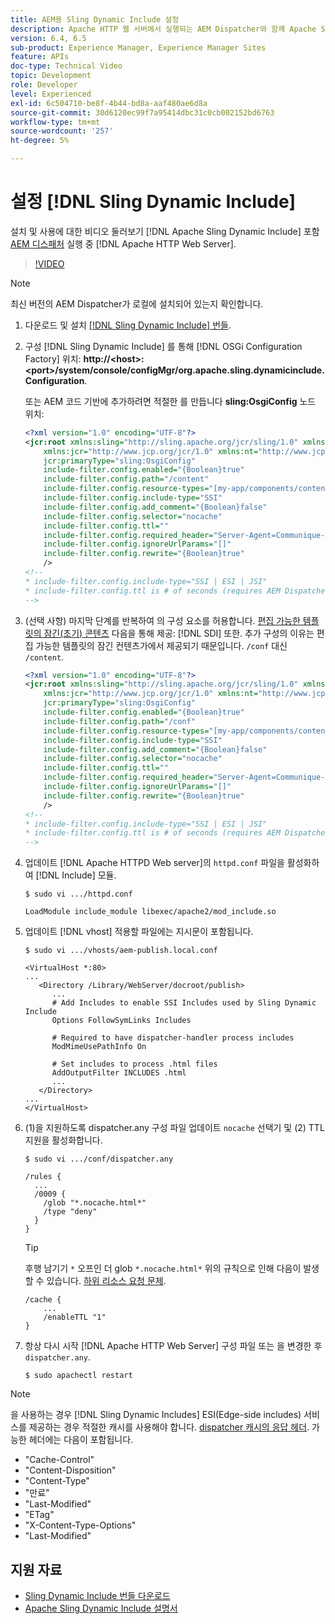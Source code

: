 ```yaml
---
title: AEM용 Sling Dynamic Include 설정
description: Apache HTTP 웹 서버에서 실행되는 AEM Dispatcher와 함께 Apache Sling Dynamic Include를 설치하고 사용하는 비디오 설명입니다.
version: 6.4, 6.5
sub-product: Experience Manager, Experience Manager Sites
feature: APIs
doc-type: Technical Video
topic: Development
role: Developer
level: Experienced
exl-id: 6c504710-be8f-4b44-bd8a-aaf480ae6d8a
source-git-commit: 30d6120ec99f7a95414dbc31c0cb002152bd6763
workflow-type: tm+mt
source-wordcount: '257'
ht-degree: 5%

---
```


# 설정 [!DNL Sling Dynamic Include]

설치 및 사용에 대한 비디오 둘러보기 [!DNL Apache Sling Dynamic Include] 포함 [AEM 디스패처](https://experienceleague.adobe.com/docs/experience-manager-dispatcher/using/dispatcher.html) 실행 중 [!DNL Apache HTTP Web Server].

>[!VIDEO](https://video.tv.adobe.com/v/17040?quality=12&learn=on)

>[!NOTE]
>
> 최신 버전의 AEM Dispatcher가 로컬에 설치되어 있는지 확인합니다.

1. 다운로드 및 설치 [[!DNL Sling Dynamic Include] 번들](https://sling.apache.org/downloads.cgi).
1. 구성 [!DNL Sling Dynamic Include] 를 통해 [!DNL OSGi Configuration Factory] 위치: **http://&lt;host>:&lt;port>/system/console/configMgr/org.apache.sling.dynamicinclude.Configuration**.

   또는 AEM 코드 기반에 추가하려면 적절한 를 만듭니다 **sling:OsgiConfig** 노드 위치:

   ```xml
   <?xml version="1.0" encoding="UTF-8"?>
   <jcr:root xmlns:sling="http://sling.apache.org/jcr/sling/1.0" xmlns:cq="http://www.day.com/jcr/cq/1.0"
       xmlns:jcr="http://www.jcp.org/jcr/1.0" xmlns:nt="http://www.jcp.org/jcr/nt/1.0"
       jcr:primaryType="sling:OsgiConfig"
       include-filter.config.enabled="{Boolean}true"
       include-filter.config.path="/content"
       include-filter.config.resource-types="[my-app/components/content/highly-dynamic]"
       include-filter.config.include-type="SSI" 
       include-filter.config.add_comment="{Boolean}false"
       include-filter.config.selector="nocache"
       include-filter.config.ttl=""
       include-filter.config.required_header="Server-Agent=Communique-Dispatcher"
       include-filter.config.ignoreUrlParams="[]"
       include-filter.config.rewrite="{Boolean}true"
       />
   <!--
   * include-filter.config.include-type="SSI | ESI | JSI"
   * include-filter.config.ttl is # of seconds (requires AEM Dispatcher 4.1.11+)
   -->
   ```

1. (선택 사항) 마지막 단계를 반복하여 의 구성 요소를 허용합니다. [편집 가능한 템플릿의 잠긴(초기) 콘텐츠](https://helpx.adobe.com/kr/experience-manager/6-5/sites/developing/using/page-templates-editable.html) 다음을 통해 제공: [!DNL SDI] 또한. 추가 구성의 이유는 편집 가능한 템플릿의 잠긴 컨텐츠가에서 제공되기 때문입니다. `/conf` 대신 `/content`.

   ```xml
   <?xml version="1.0" encoding="UTF-8"?>
   <jcr:root xmlns:sling="http://sling.apache.org/jcr/sling/1.0" xmlns:cq="http://www.day.com/jcr/cq/1.0"
       xmlns:jcr="http://www.jcp.org/jcr/1.0" xmlns:nt="http://www.jcp.org/jcr/nt/1.0"
       jcr:primaryType="sling:OsgiConfig"
       include-filter.config.enabled="{Boolean}true"
       include-filter.config.path="/conf"
       include-filter.config.resource-types="[my-app/components/content/highly-dynamic]"
       include-filter.config.include-type="SSI" 
       include-filter.config.add_comment="{Boolean}false"
       include-filter.config.selector="nocache"
       include-filter.config.ttl=""
       include-filter.config.required_header="Server-Agent=Communique-Dispatcher"
       include-filter.config.ignoreUrlParams="[]"
       include-filter.config.rewrite="{Boolean}true"
       />
   <!--
   * include-filter.config.include-type="SSI | ESI | JSI"
   * include-filter.config.ttl is # of seconds (requires AEM Dispatcher 4.1.11+)
   -->
   ```

1. 업데이트 [!DNL Apache HTTPD Web server]의 `httpd.conf` 파일을 활성화하여 [!DNL Include] 모듈.

   ```shell
   $ sudo vi .../httpd.conf
   ```

   ```shell
   LoadModule include_module libexec/apache2/mod_include.so
   ```

1. 업데이트 [!DNL vhost] 적용할 파일에는 지시문이 포함됩니다.

   ```shell
   $ sudo vi .../vhosts/aem-publish.local.conf
   ```

   ```shell
   <VirtualHost *:80>
   ...
      <Directory /Library/WebServer/docroot/publish>
         ...
         # Add Includes to enable SSI Includes used by Sling Dynamic Include
         Options FollowSymLinks Includes
   
         # Required to have dispatcher-handler process includes
         ModMimeUsePathInfo On
   
         # Set includes to process .html files
         AddOutputFilter INCLUDES .html
         ...
      </Directory>
   ...
   </VirtualHost>
   ```

1. (1)을 지원하도록 dispatcher.any 구성 파일 업데이트 `nocache` 선택기 및 (2) TTL 지원을 활성화합니다.

   ```shell
   $ sudo vi .../conf/dispatcher.any
   ```

   ```shell
   /rules {
     ...
     /0009 {
       /glob "*.nocache.html*"
       /type "deny"
     } 
   }
   ```

   >[!TIP]
   >
   > 후행 남기기 `*` 오프인 더 glob `*.nocache.html*` 위의 규칙으로 인해 다음이 발생할 수 있습니다. [하위 리소스 요청 문제](https://github.com/AdobeDocs/experience-manager-learn.en/issues/16).

   ```shell
   /cache {
       ...
       /enableTTL "1"
   }
   ```

1. 항상 다시 시작 [!DNL Apache HTTP Web Server] 구성 파일 또는 을 변경한 후 `dispatcher.any`.

   ```shell
   $ sudo apachectl restart
   ```

>[!NOTE]
>
>을 사용하는 경우 [!DNL Sling Dynamic Includes] ESI(Edge-side includes) 서비스를 제공하는 경우 적절한 캐시를 사용해야 합니다. [dispatcher 캐시의 응답 헤더](https://experienceleague.adobe.com/docs/experience-manager-dispatcher/using/configuring/dispatcher-configuration.html#CachingHTTPResponseHeaders). 가능한 헤더에는 다음이 포함됩니다.
>
>* &quot;Cache-Control&quot;
>* &quot;Content-Disposition&quot;
>* &quot;Content-Type&quot;
>* &quot;만료&quot;
>* &quot;Last-Modified&quot;
>* &quot;ETag&quot;
>* &quot;X-Content-Type-Options&quot;
>* &quot;Last-Modified&quot;
>

## 지원 자료

* [Sling Dynamic Include 번들 다운로드](https://sling.apache.org/downloads.cgi)
* [Apache Sling Dynamic Include 설명서](https://github.com/Cognifide/Sling-Dynamic-Include)
